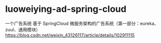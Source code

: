 # luoweiying-ad-spring-cloud
一个广告系统
基于 SpringCloud 微服务架构的广告系统（第一部分：eureka、zuul、通用模块）
https://blog.csdn.net/weixin_43126117/article/details/102911115

